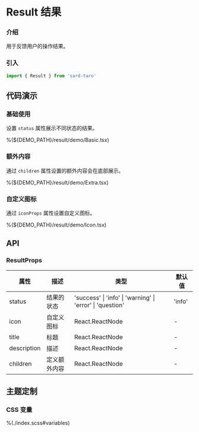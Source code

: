# Result 结果

### 介绍

用于反馈用户的操作结果。

### 引入

```ts
import { Result } from 'sard-taro'
```

## 代码演示

### 基础使用

设置 `status` 属性展示不同状态的结果。

%(${DEMO_PATH}/result/demo/Basic.tsx)

### 额外内容

通过 `children` 属性设置的额外内容会在底部展示。

%(${DEMO_PATH}/result/demo/Extra.tsx)

### 自定义图标

通过 `iconProps` 属性设置自定义图标。

%(${DEMO_PATH}/result/demo/Icon.tsx)

## API

### ResultProps

| 属性        | 描述         | 类型                                                      | 默认值 |
| ----------- | ------------ | --------------------------------------------------------- | ------ |
| status      | 结果的状态   | 'success' \| 'info' \| 'warning' \| 'error' \| 'question' | 'info' |
| icon        | 自定义图标   | React.ReactNode                                           | -      |
| title       | 标题         | React.ReactNode                                           | -      |
| description | 描述         | React.ReactNode                                           | -      |
| children    | 定义额外内容 | React.ReactNode                                           | -      |

## 主题定制

### CSS 变量

%(./index.scss#variables)
